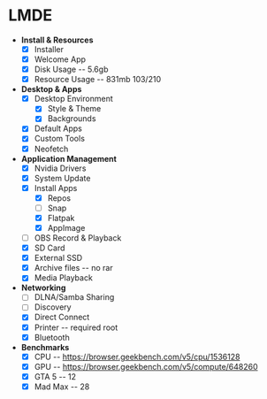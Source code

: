 # LMDE

- **Install & Resources**
  - [x] Installer
  - [x] Welcome App
  - [x] Disk Usage -- 5.6gb
  - [x] Resource Usage -- 831mb 103/210
- **Desktop & Apps**
  - [x] Desktop Environment
    - [x] Style & Theme
    - [x] Backgrounds
  - [x] Default Apps
  - [x] Custom Tools
  - [x] Neofetch
- **Application Management**
  - [x] Nvidia Drivers
  - [x] System Update
  - [x] Install Apps
    - [x] Repos
    - [ ] Snap
    - [x] Flatpak
    - [x] AppImage
  - [ ] OBS Record & Playback
  - [x] SD Card
  - [x] External SSD
  - [x] Archive files -- no rar
  - [x] Media Playback
- **Networking**
  - [ ] DLNA/Samba Sharing
  - [ ] Discovery
  - [x] Direct Connect
  - [x] Printer -- required root
  - [x] Bluetooth
- **Benchmarks**
  - [x] CPU -- https://browser.geekbench.com/v5/cpu/1536128
  - [x] GPU -- https://browser.geekbench.com/v5/compute/648260
  - [x] GTA 5 -- 12
  - [x] Mad Max -- 28
